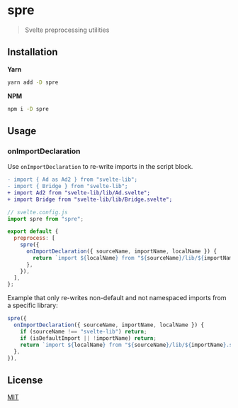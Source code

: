 # spre

> Svelte preprocessing utilities

## Installation

**Yarn**

```sh
yarn add -D spre
```

**NPM**

```sh
npm i -D spre
```

## Usage

### onImportDeclaration

Use `onImportDeclaration` to re-write imports in the script block.

```diff
- import { Ad as Ad2 } from "svelte-lib";
- import { Bridge } from "svelte-lib";
+ import Ad2 from "svelte-lib/lib/Ad.svelte";
+ import Bridge from "svelte-lib/lib/Bridge.svelte";
```

```js
// svelte.config.js
import spre from "spre";

export default {
  preprocess: [
    spre({
      onImportDeclaration({ sourceName, importName, localName }) {
        return `import ${localName} from "${sourceName}/lib/${importName}.svelte";`;
      },
    }),
  ],
};
```

Example that only re-writes non-default and not namespaced imports from a specific library:

```js
spre({
  onImportDeclaration({ sourceName, importName, localName }) {
    if (sourceName !== "svelte-lib") return;
    if (isDefaultImport || !importName) return;
    return `import ${localName} from "${sourceName}/lib/${importName}.svelte";`;
  },
}),
```

## License

[MIT](LICENSE)
